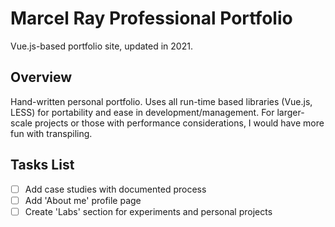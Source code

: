 # Marcel Ray Professional Portfolio
Vue.js-based portfolio site, updated in 2021.

## Overview

Hand-written personal portfolio. Uses all run-time based libraries (Vue.js, LESS) for portability and ease in development/management. For larger-scale projects or those with performance considerations, I would have more fun with transpiling.

## Tasks List

- [ ] Add case studies with documented process
- [ ] Add 'About me' profile page
- [ ] Create 'Labs' section for experiments and personal projects

